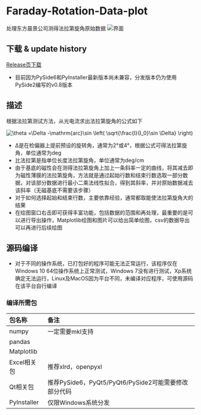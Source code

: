 # Faraday-Rotation-Data-plot
处理东方晨景公司测得法拉第旋角原始数据
![界面](https://raw.fastgit.org/yangywcz/Faraday-Rotation-Data-plot/main/GUI_detail.png)
## 下载 & update history
[Release页下载](https://github.com/yangywcz/Faraday-Rotation-Data_plot/releases)
- 目前因为PySide6和PyInstaller最新版本尚未兼容，分发版本仍为使用PySide2编写的v0.8版本

## 描述
根据法拉第测试方法，从光电流求出法拉第旋角的公式如下

<img src="https://latex.codecogs.com/svg.latex?\theta%20=\Delta%20-\mathrm{arc}\sin%20\left(%20\sqrt{\frac{I}{I_0}\sin%20\Delta}%20\right)" title="\theta =\Delta -\mathrm{arc}\sin \left( \sqrt{\frac{I}{I_0}\sin \Delta} \right)" />

- Δ是在检偏器上提前预设的旋转角，通常为2°或4°，根据公式可得法拉第旋角，单位通常为deg
- 比法拉第是指单位长度法拉第旋角，单位通常为deg/cm
- 由于基底的磁性会在测得法拉第旋角上加上一条斜率一定的曲线，将其减去即为磁性薄膜的法拉第旋角，方法就是通过起始行数和结束行数选取一部分数据，对该部分数据进行最小二乘法线性拟合，得到其斜率，并对原始数据减去该斜率（无磁基底不需要该步骤）
- 对于如何选择起始和结束行数，主要依靠经验，通常都取能使法拉第旋角大的结果
- 在绘图窗口右击即可获得丰富功能，包括数据的范围和再处理，最重要的是可以进行导出操作，Matplotlib绘图和图片可以给出简单绘图，csv的数据导出可以再进行后续绘图

## 源码编译
- 对于不同的操作系统，已打包好的程序可能无法正常运行，该程序仅在Windows 10 64位操作系统上正常测试，Windows 7没有进行测试，Xp系统确定无法运行，Linux及MacOS因为平台不同，未编译对应程序，可使用源码在该平台自行编译
### 编译所需包
| 包名称 | 备注 |
|:-------------- |:--------------------------------- |
| numpy | 一定需要mkl支持 |
| pandas |  |
| Matplotlib | |
| Excel相关包 | 推荐xlrd，openpyxl |
| Qt相关包 | 推荐PySide6，PyQt5/PyQt6/PySide2可能需要修改部分代码 |
| PyInstaller | 仅限Windows系统分发 |
